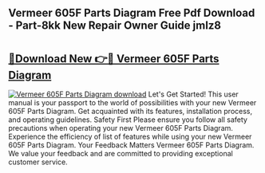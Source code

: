 ## Vermeer 605F Parts Diagram Free Pdf Download - Part-8kk New Repair Owner Guide jmIz8

# <h2><a href="http://dfqw2v.blite.top/?on=Vermeer+605F+Parts+Diagram">🔗Download New 👉🔴 Vermeer 605F Parts Diagram</a></h2>

[![Vermeer 605F Parts Diagram download](https://i.imgur.com/lujVjoI.png)](http://dfqw2v.blite.top/?on=Vermeer+605F+Parts+Diagram)
Let's Get Started! This user manual is your passport to the world of possibilities with your new Vermeer 605F Parts Diagram. Get acquainted with its features, installation process, and operating guidelines. Safety First Please ensure you follow all safety precautions when operating your new Vermeer 605F Parts Diagram. Experience the efficiency of list of features while using your new Vermeer 605F Parts Diagram. Your Feedback Matters Vermeer 605F Parts Diagram. We value your feedback and are committed to providing exceptional customer service.
